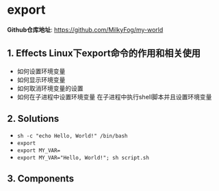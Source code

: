 # export

**Github仓库地址**: <https://github.com/MilkyFog/my-world>

## 1. **Effects** Linux下export命令的作用和相关使用

- 如何设置环境变量
- 如何显示环境变量
- 如何取消环境变量的设置
- 如何在子进程中设置环境变量 在子进程中执行shell脚本并且设置环境变量

## 2. **Solutions**

- `sh -c "echo Hello, World!" /bin/bash`
- `export`
- `export MY_VAR=`
- `export MY_VAR="Hello, World!"; sh script.sh`

## 3. **Components**
